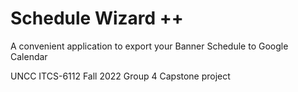 # Schedule Wizard ++

A convenient application to export your Banner Schedule to Google Calendar

UNCC ITCS-6112 Fall 2022 Group 4 Capstone project
